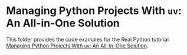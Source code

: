 # Managing Python Projects With `uv`: An All-in-One Solution

This folder provides the code examples for the Real Python tutorial [Managing Python Projects With `uv`: An All-in-One Solution](https://realpython.com/python-uv/).
